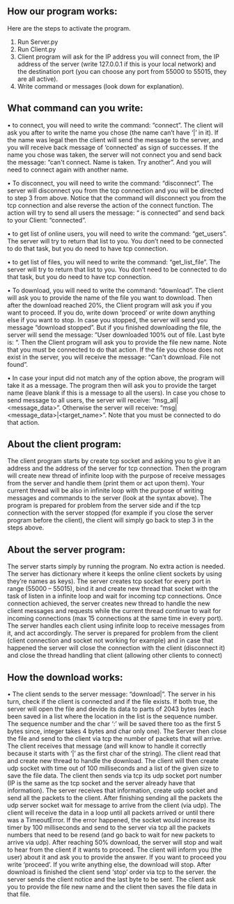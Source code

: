 ## How our program works:
Here are the steps to activate the program.
1.	Run Server.py 
2.	Run Client.py
3.	Client program will ask for the IP address you will connect from, the IP address of the server (write 127.0.0.1 if this is your local network) and the destination port (you can choose any port from 55000 to 55015, they are all active).
4.	Write command or messages (look down for explanation).


## What command can you write:
•	to connect, you will need to write the command: “connect”. 
The client will ask you after to write the name you chose (the name can’t have ‘|’ in it). If the name was legal then the client will send the message to the server, and you will receive back message of ‘connected’ as sign of successes. If the name you chose was taken, the server will not connect you and send back the message: “can't connect. Name is taken. Try another”. And you will need to connect again with another name.

•	To disconnect, you will need to write the command: “disconnect”.
The server will disconnect you from the tcp connection and you will be directed to step 3 from above. Notice that the command will disconnect you from the tcp connection and alse reverse the action of the connect function.
The action will try to send all users the message: “<name> is connected” and send back to your Client: “connected”.

•	to get list of online users, you will need to write the command: “get_users”.
The server will try to return that list to you. You don’t need to be connected to do that task, but you do need to have tcp connection.

•	to get list of files, you will need to write the command: “get_list_file”.
The server will try to return that list to you. You don’t need to be connected to do that task, but you do need to have tcp connection.

•	To download, you will need to write the command: “download”.
The client will ask you to provide the name of the file you want to download. Then after the download reached 20%, the Client program will ask you if you want to proceed. If you do, write down ‘proceed’ or write down anything else if you want to stop. In case you stopped, the server will send you message “download stopped”. But if you finished downloading the file, the server will send the message: ”User <your name> downloaded 100% out of file. Last byte is: <last byte> “. Then the Client program will ask you to provide the file new name. Note that you must be connected to do that action. If the file you chose does not exist in the server, you will receive the message: “Can't download. File not found”.

•	In case your input did not match any of the option above, the program will take it as a message.  The program then will ask you to provide the target name (leave blank if this is a message to all the users). In case you chose to send message to all users, the server will receive: “msg_all|<message_data>”. Otherwise the server will receive: “msg|<message_data>|<target_name>”. Note that you must be connected to do that action. 

## About the client program:
The client program starts by create tcp socket and asking you to give it an address and the address of the server for tcp connection.
Then the program will create new thread of infinite loop with the purpose of receive messages from the server and handle them (print them or act upon them). Your current thread will be also in infinite loop with the purpose of writing messages and commands to the server (look at the syntax above). The program is prepared for problem from the server side and if the tcp connection with the server stopped (for example if you close the server program before the client), the client will simply go back to step 3 in the steps above.

## About the server program:
The server starts simply by running the program. No extra action is needed. The server has dictionary where it keeps the online client sockets by using they’re names as keys). The server creates tcp socket for every port in range (55000 – 55015), bind it and create new thread that socket with the task of listen in a infinite loop and wait for incoming tcp connections. Once connection achieved, the server creates new thread to handle the new client messages and requests while the current thread continue to wait for incoming connections (max 15 connections at the same time in every port). 
The server handles each client using infinite loop to receive messages from it, and act accordingly. The server is prepared for problem from the client (client connection and socket not working for example) and in case that happened the server will close the connection with the client (disconnect it) and close the thread handling that client (allowing other clients to connect)


## How the download works:
•	The client sends to the server message: “download|<file name>”. The server in his turn, check if the client is connected and if the file exists. If both true, the server will open the file and devide its data to parts of 2043 bytes (each been saved in a list where the location in the list is the sequence number. The sequence number and the char ‘:’ will be saved there too as the first 5 bytes since, integer takes 4 bytes and char only one). The Server then close the file and send to the client via tcp the number of packets that will arrive. The client receives that message (and will know to handle it correctly because it starts with ‘|’ as the first char of the string). The client read that and create new thread to handle the download. The client will then create udp socket with time out of 100 milliseconds and a list of the given size to save the file data. The client then sends via tcp its udp socket port number (IP is the same as the tcp socket and the server already have that information). The server receives that information, create udp socket and send all the packets to the client. After finishing sending all the packets the udp server socket wait for message to arrive from the client (via udp). The client will receive the data in a loop until all packets arrived or until there was a TimeoutError. If the error happened, the socket would increase its timer by 100 milliseconds and send to the server via tcp all the packets numbers that need to be resend (and go back to wait for new packets to arrive via udp). After reaching 50% download, the server will stop and wait to hear from the client if it wants to proceed. The client will inform you (the user) about it and ask you to provide the answer. If you want to proceed you write ‘proceed’. If you write anything else, the download will stop.
After download is finished the client send ‘stop’ order via tcp to the server. the server sends the client notice and the last byte to be sent.
The client ask you to provide the file new name and the client then saves the file data in that file.



